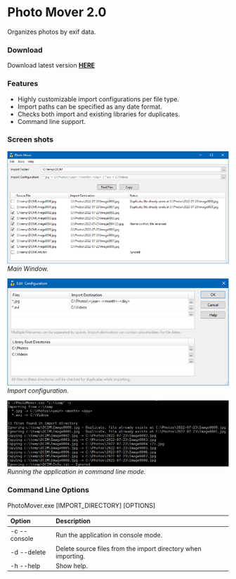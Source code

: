 Photo Mover 2.0
=============

Organizes photos by exif data.

### Download
Download latest version **[HERE](https://jonashertzman.github.io/PhotoMover2/download/PhotoMover.zip)**

### Features
- Highly customizable import configurations per file type.
- Import paths can be specified as any date format.
- Checks both import and existing libraries for duplicates.
- Command line support.
 
 ### Screen shots
![screen](docs/images/Screen1.png)  
*Main Window.*

![screen](docs/images/Screen2.png)  
*Import configuration.*

![screen](docs/images/Screen3.png)  
*Running the application in command line mode.*

### Command Line Options
PhotoMover.exe [IMPORT_DIRECTORY] [OPTIONS]

| Option       | Description                                                   |
| :----------- | :------------------------------------------------------------ |
| -c --console | Run the application in console mode.                          |
| -d --delete  | Delete source files from the import directory when importing. |
| -h --help    | Show help.                                                    |

